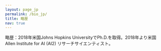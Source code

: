 ```yaml
---
layout: page_jp
permalink: /bio_jp/
title: 略歴
nav: true
---
```


略歴：2018年米国Johns Hopkins UniversityでPh.D.を取得。2018年より米国Allen Institute for AI (AI2) リサーチサイエンティスト。

